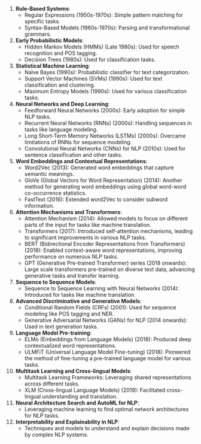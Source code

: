 1. **Rule-Based Systems**:
   - Regular Expressions (1950s-1970s): Simple pattern matching for specific tasks.
   - Syntax-Based Models (1960s-1970s): Parsing and transformational grammars.
2. **Early Probabilistic Models**:
   - Hidden Markov Models (HMMs) (Late 1980s): Used for speech recognition and POS tagging.
   - Decision Trees (1980s): Used for classification tasks.
3. **Statistical Machine Learning**:
   - Naïve Bayes (1990s): Probabilistic classifier for text categorization.
   - Support Vector Machines (SVMs) (1990s): Used for text classification and clustering.
   - Maximum Entropy Models (1990s): Used for various classification tasks.
4. **Neural Networks and Deep Learning**:
   - Feedforward Neural Networks (2000s): Early adoption for simple NLP tasks.
   - Recurrent Neural Networks (RNNs) (2000s): Handling sequences in tasks like language modeling.
   - Long Short-Term Memory Networks (LSTMs) (2000s): Overcame limitations of RNNs for sequence modeling.
   - Convolutional Neural Networks (CNNs) for NLP (2010s): Used for sentence classification and other tasks.
5. **Word Embeddings and Contextual Representations**:
   - Word2Vec (2013): Generated word embeddings that capture semantic meanings.
   - GloVe (Global Vectors for Word Representation) (2014): Another method for generating word embeddings using global word-word co-occurrence statistics.
   - FastText (2016): Extended word2Vec to consider subword information.
6. **Attention Mechanisms and Transformers**:
   - Attention Mechanism (2014): Allowed models to focus on different parts of the input for tasks like machine translation.
   - Transformers (2017): Introduced self-attention mechanisms, leading to significant improvements in various NLP tasks.
   - BERT (Bidirectional Encoder Representations from Transformers) (2018): Enabled context-aware word representations, improving performance on numerous NLP tasks.
   - GPT (Generative Pre-trained Transformer) series (2018 onwards): Large scale transformers pre-trained on diverse text data, advancing generative tasks and transfer learning.
7. **Sequence to Sequence Models**:
   - Sequence to Sequence Learning with Neural Networks (2014): Introduced for tasks like machine translation.
8. **Advanced Discriminative and Generative Models**:
   - Conditional Random Fields (CRFs) (2001): Used for sequence modeling like POS tagging and NER.
   - Generative Adversarial Networks (GANs) for NLP (2014 onwards): Used in text generation tasks.
9. **Language Model Pre-training**:
   - ELMo (Embeddings from Language Models) (2018): Produced deep contextualized word representations.
   - ULMFiT (Universal Language Model Fine-tuning) (2018): Pioneered the method of fine-tuning a pre-trained language model for various tasks.
10. **Multitask Learning and Cross-lingual Models**:
    - Multitask Learning Frameworks: Leveraging shared representations across different tasks.
    - XLM (Cross-lingual Language Models) (2019): Facilitated cross-lingual understanding and translation.
11. **Neural Architecture Search and AutoML for NLP**:
    - Leveraging machine learning to find optimal network architectures for NLP tasks.
12. **Interpretability and Explainability in NLP**:
    - Techniques and models to understand and explain decisions made by complex NLP systems.